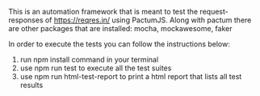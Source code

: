 This is an automation framework that is meant to test the request-responses of https://reqres.in/ using PactumJS. 
Along with pactum there are other packages that are installed: mocha, mockawesome, faker

In order to execute the tests you can follow the instructions below: 

1. run npm install command in your terminal 
2. use npm run test to execute all the test suites
3. use npm run html-test-report to print a html report that lists all test results   
